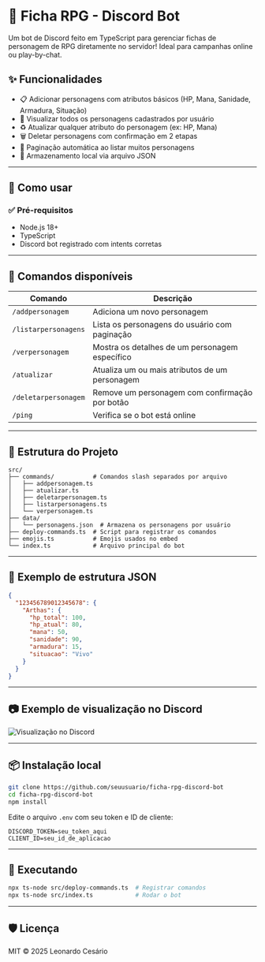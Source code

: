 
# 🤖 Ficha RPG - Discord Bot

Um bot de Discord feito em TypeScript para gerenciar fichas de personagem de RPG diretamente no servidor! Ideal para campanhas online ou play-by-chat.

## ✨ Funcionalidades

- 📋 Adicionar personagens com atributos básicos (HP, Mana, Sanidade, Armadura, Situação)
- 📌 Visualizar todos os personagens cadastrados por usuário
- ♻️ Atualizar qualquer atributo do personagem (ex: HP, Mana)
- 🗑️ Deletar personagens com confirmação em 2 etapas
- 📖 Paginação automática ao listar muitos personagens
- 💾 Armazenamento local via arquivo JSON

---

## 🚀 Como usar

### ✅ Pré-requisitos

- Node.js 18+
- TypeScript
- Discord bot registrado com intents corretas

---

## 🔧 Comandos disponíveis

| Comando               | Descrição                                                |
|-----------------------|----------------------------------------------------------|
| `/addpersonagem`      | Adiciona um novo personagem                              |
| `/listarpersonagens`  | Lista os personagens do usuário com paginação            |
| `/verpersonagem`      | Mostra os detalhes de um personagem específico           |
| `/atualizar`          | Atualiza um ou mais atributos de um personagem           |
| `/deletarpersonagem`  | Remove um personagem com confirmação por botão           |
| `/ping`               | Verifica se o bot está online                            |

---

## 🧱 Estrutura do Projeto

```
src/
├── commands/           # Comandos slash separados por arquivo
│   ├── addpersonagem.ts
│   ├── atualizar.ts
│   ├── deletarpersonagem.ts
│   ├── listarpersonagens.ts
│   └── verpersonagem.ts
├── data/
│   └── personagens.json  # Armazena os personagens por usuário
├── deploy-commands.ts  # Script para registrar os comandos
├── emojis.ts           # Emojis usados no embed
└── index.ts            # Arquivo principal do bot
```

---

## 💾 Exemplo de estrutura JSON

```json
{
  "123456789012345678": {
    "Arthas": {
      "hp_total": 100,
      "hp_atual": 80,
      "mana": 50,
      "sanidade": 90,
      "armadura": 15,
      "situacao": "Vivo"
    }
  }
}
```

---

## 📷 Exemplo de visualização no Discord

![Visualização no Discord](./src/assets/exemplo-embed.png)

---

## 📦 Instalação local

```bash
git clone https://github.com/seuusuario/ficha-rpg-discord-bot
cd ficha-rpg-discord-bot
npm install
```

Edite o arquivo `.env` com seu token e ID de cliente:

```env
DISCORD_TOKEN=seu_token_aqui
CLIENT_ID=seu_id_de_aplicacao
```

---

## 🚀 Executando

```bash
npx ts-node src/deploy-commands.ts  # Registrar comandos
npx ts-node src/index.ts            # Rodar o bot
```

---

## 🛡️ Licença

MIT © 2025 Leonardo Cesário
